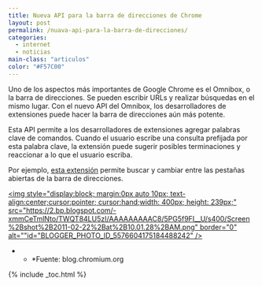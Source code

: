 ```yaml
---
title: Nueva API para la barra de direcciones de Chrome
layout: post
permalink: /nuava-api-para-la-barra-de-direcciones/
categories:
  - internet
  - noticias
main-class: "articulos"
color: "#F57C00"
---
```

Uno de los aspectos más importantes de Google Chrome es el Omnibox, o la barra de direcciones. Se pueden escribir URLs y realizar búsquedas en el mismo lugar. Con el nuevo API del Omnibox, los desarrolladores de extensiones puede hacer la barra de direcciones aún más potente.  

<!--ad-->

Esta API permite a los desarrolladores de extensiones agregar palabras clave de comandos. Cuando el usuario escribe una consulta prefijada por esta palabra clave, la extensión puede sugerir posibles terminaciones y reaccionar a lo que el usuario escriba.

Por ejemplo, [esta extensión][1] permite buscar y cambiar entre las pestañas abiertas de la barra de direcciones.

[<img style="display:block; margin:0px auto 10px; text-align:center;cursor:pointer; cursor:hand;width: 400px; height: 239px;" src="https://2.bp.blogspot.com/-xmmCeTmlNto/TWQT84LU5zI/AAAAAAAAAC8/5PG5f9FI__U/s400/Screen%2Bshot%2B2011-02-22%2Bat%2B10.01.28%2BAM.png" border="0" alt=""id="BLOGGER_PHOTO_ID_5576604175184488242" />][2]

* * *Fuente: blog.chromium.org</p>



 [1]: https://chrome.google.com/webstore/detail/gbfhhcljihbgcobpfnceegfmooomhhli
 [2]: https://2.bp.blogspot.com/-xmmCeTmlNto/TWQT84LU5zI/AAAAAAAAAC8/5PG5f9FI__U/s1600/Screen%2Bshot%2B2011-02-22%2Bat%2B10.01.28%2BAM.png

{% include _toc.html %}
